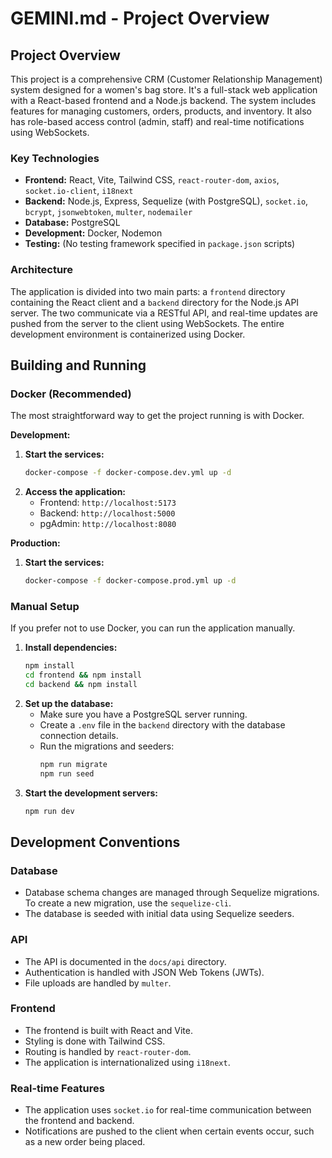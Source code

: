 # GEMINI.md - Project Overview

## Project Overview

This project is a comprehensive CRM (Customer Relationship Management) system designed for a women's bag store. It's a full-stack web application with a React-based frontend and a Node.js backend. The system includes features for managing customers, orders, products, and inventory. It also has role-based access control (admin, staff) and real-time notifications using WebSockets.

### Key Technologies

*   **Frontend:** React, Vite, Tailwind CSS, `react-router-dom`, `axios`, `socket.io-client`, `i18next`
*   **Backend:** Node.js, Express, Sequelize (with PostgreSQL), `socket.io`, `bcrypt`, `jsonwebtoken`, `multer`, `nodemailer`
*   **Database:** PostgreSQL
*   **Development:** Docker, Nodemon
*   **Testing:** (No testing framework specified in `package.json` scripts)

### Architecture

The application is divided into two main parts: a `frontend` directory containing the React client and a `backend` directory for the Node.js API server. The two communicate via a RESTful API, and real-time updates are pushed from the server to the client using WebSockets. The entire development environment is containerized using Docker.

## Building and Running

### Docker (Recommended)

The most straightforward way to get the project running is with Docker.

**Development:**

1.  **Start the services:**
    ```bash
    docker-compose -f docker-compose.dev.yml up -d
    ```
2.  **Access the application:**
    *   Frontend: `http://localhost:5173`
    *   Backend: `http://localhost:5000`
    *   pgAdmin: `http://localhost:8080`

**Production:**

1.  **Start the services:**
    ```bash
    docker-compose -f docker-compose.prod.yml up -d
    ```

### Manual Setup

If you prefer not to use Docker, you can run the application manually.

1.  **Install dependencies:**
    ```bash
    npm install
    cd frontend && npm install
    cd backend && npm install
    ```
2.  **Set up the database:**
    *   Make sure you have a PostgreSQL server running.
    *   Create a `.env` file in the `backend` directory with the database connection details.
    *   Run the migrations and seeders:
        ```bash
        npm run migrate
        npm run seed
        ```
3.  **Start the development servers:**
    ```bash
    npm run dev
    ```

## Development Conventions

### Database

*   Database schema changes are managed through Sequelize migrations. To create a new migration, use the `sequelize-cli`.
*   The database is seeded with initial data using Sequelize seeders.

### API

*   The API is documented in the `docs/api` directory.
*   Authentication is handled with JSON Web Tokens (JWTs).
*   File uploads are handled by `multer`.

### Frontend

*   The frontend is built with React and Vite.
*   Styling is done with Tailwind CSS.
*   Routing is handled by `react-router-dom`.
*   The application is internationalized using `i18next`.

### Real-time Features

*   The application uses `socket.io` for real-time communication between the frontend and backend.
*   Notifications are pushed to the client when certain events occur, such as a new order being placed.
